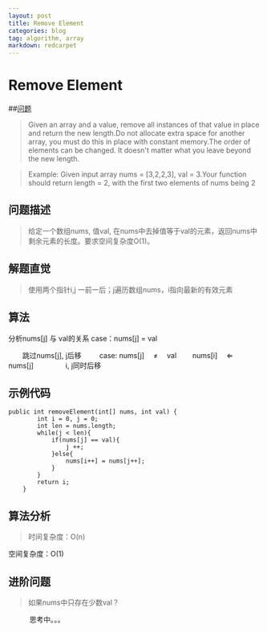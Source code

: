 ```yaml
---
layout: post
title: Remove Element
categories: blog
tag: algorithm, array
markdown: redcarpet
---
```


# Remove Element

##[问题](https://leetcode.com/problems/remove-element/)

> Given an array and a value, remove all instances of that value in place and return the new length.Do not allocate extra space for another array, you must do this in place with constant memory.The order of elements can be changed. It doesn't matter what you leave beyond the new length.

> Example:
Given input array nums = [3,2,2,3], val = 3.Your function should return length = 2, with the first two elements of nums being 2

## 问题描述
> 给定一个数组nums, 值val, 在nums中去掉值等于val的元素，返回nums中剩余元素的长度。要求空间复杂度O(1)。

## 解题直觉
> 使用两个指针i,j 一前一后；j遍历数组nums，i指向最新的有效元素

## 算法
分析nums[j] 与 val的关系
case：nums[j] = val

　　跳过nums[j], j后移
　　
case: nums[j] 　$\neq$ 　val
　　nums[i]　 $\Leftarrow$ 　nums[j]
　　
　　i, j同时后移
  
  
## 示例代码
```
public int removeElement(int[] nums, int val) {
		int i = 0, j = 0;
		int len = nums.length;
		while(j < len){
			if(nums[j] == val){
				j ++;
			}else{
				nums[i++] = nums[j++];
			}		
		}
		return i;
    }
```

## 算法分析
> 时间复杂度：O(n)

空间复杂度：O(1)

## 进阶问题
> 如果nums中只存在少数val？

　　　思考中。。。



